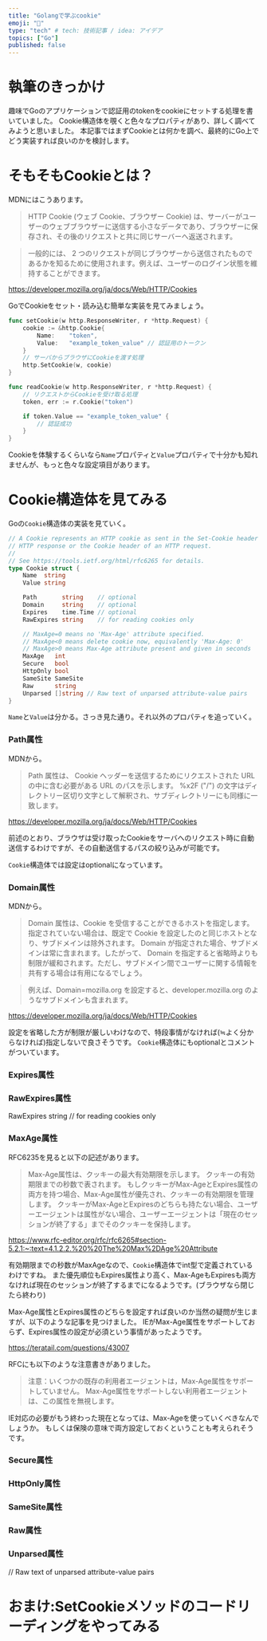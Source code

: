 ```yaml
---
title: "Golangで学ぶcookie"
emoji: "🐁"
type: "tech" # tech: 技術記事 / idea: アイデア
topics: ["Go"]
published: false
---
```


# 執筆のきっかけ

趣味でGoのアプリケーションで認証用のtokenをcookieにセットする処理を書いていました。
Cookie構造体を覗くと色々なプロパティがあり、詳しく調べてみようと思いました。
本記事ではまずCookieとは何かを調べ、最終的にGo上でどう実装すれば良いのかを検討します。

# そもそもCookieとは？

MDNにはこうあります。

> HTTP Cookie (ウェブ Cookie、ブラウザー Cookie) は、サーバーがユーザーのウェブブラウザーに送信する小さなデータであり、ブラウザーに保存され、その後のリクエストと共に同じサーバーへ返送されます。

> 一般的には、 2 つのリクエストが同じブラウザーから送信されたものであるかを知るために使用されます。例えば、ユーザーのログイン状態を維持することができます。

https://developer.mozilla.org/ja/docs/Web/HTTP/Cookies

GoでCookieをセット・読み込む簡単な実装を見てみましょう。

```go
func setCookie(w http.ResponseWriter, r *http.Request) {
    cookie := &http.Cookie{
        Name:    "token",
        Value:   "example_token_value" // 認証用のトークン
    }
    // サーバからブラウザにCookieを渡す処理
    http.SetCookie(w, cookie)
}

func readCookie(w http.ResponseWriter, r *http.Request) {
    // リクエストからCookieを受け取る処理
    token, err := r.Cookie("token")

    if token.Value == "example_token_value" {
        // 認証成功
    }
}
```

Cookieを体験するくらいなら`Name`プロパティと`Value`プロパティで十分かも知れませんが、もっと色々な設定項目があります。

# Cookie構造体を見てみる

Goの`Cookie`構造体の実装を見ていく。

```go:net/http/cookie.go
// A Cookie represents an HTTP cookie as sent in the Set-Cookie header of an
// HTTP response or the Cookie header of an HTTP request.
//
// See https://tools.ietf.org/html/rfc6265 for details.
type Cookie struct {
	Name  string
	Value string

	Path       string    // optional
	Domain     string    // optional
	Expires    time.Time // optional
	RawExpires string    // for reading cookies only

	// MaxAge=0 means no 'Max-Age' attribute specified.
	// MaxAge<0 means delete cookie now, equivalently 'Max-Age: 0'
	// MaxAge>0 means Max-Age attribute present and given in seconds
	MaxAge   int
	Secure   bool
	HttpOnly bool
	SameSite SameSite
	Raw      string
	Unparsed []string // Raw text of unparsed attribute-value pairs
}
```

`Name`と`Value`は分かる。さっき見た通り。それ以外のプロパティを追っていく。

### Path属性

MDNから。

> Path 属性は、 Cookie ヘッダーを送信するためにリクエストされた URL の中に含む必要がある URL のパスを示します。 %x2F ("/") の文字はディレクトリー区切り文字として解釈され、サブディレクトリーにも同様に一致します。

https://developer.mozilla.org/ja/docs/Web/HTTP/Cookies

前述のとおり、ブラウザは受け取ったCookieをサーバへのリクエスト時に自動送信するわけですが、その自動送信するパスの絞り込みが可能です。

`Cookie`構造体では設定はoptionalになっています。

### Domain属性

MDNから。

> Domain 属性は、Cookie を受信することができるホストを指定します。指定されていない場合は、既定で Cookie を設定したのと同じホストとなり、サブドメインは除外されます。 Domain が指定された場合、サブドメインは常に含まれます。したがって、 Domain を指定すると省略時よりも制限が緩和されます。ただし、サブドメイン間でユーザーに関する情報を共有する場合は有用になるでしょう。

> 例えば、Domain=mozilla.org を設定すると、developer.mozilla.org のようなサブドメインも含まれます。

https://developer.mozilla.org/ja/docs/Web/HTTP/Cookies

設定を省略した方が制限が厳しいわけなので、特段事情がなければ(≒よく分からなければ)指定しないで良さそうです。
`Cookie`構造体にもoptionalとコメントがついています。

### Expires属性

### RawExpires属性
RawExpires string    // for reading cookies only

### MaxAge属性

RFC6235を見ると以下の記述があります。

> Max-Age属性は、クッキーの最大有効期限を示します。
> クッキーの有効期限までの秒数で表されます。 
> もしクッキーがMax-AgeとExpires属性の両方を持つ場合、Max-Age属性が優先され、クッキーの有効期限を管理します。
> クッキーがMax-AgeとExpiresのどちらも持たない場合、ユーザーエージェントは属性がない場合、ユーザーエージェントは「現在のセッションが終了する」までそのクッキーを保持します。

https://www.rfc-editor.org/rfc/rfc6265#section-5.2.1:~:text=4.1.2.2.%20%20The%20Max%2DAge%20Attribute

有効期限までの秒数がMaxAgeなので、`Cookie`構造体でint型で定義されているわけですね。
また優先順位もExpires属性より高く、Max-AgeもExpiresも両方なければ現在のセッションが終了するまでになるようです。(ブラウザなら閉じたら終わり)

Max-Age属性とExpires属性のどちらを設定すれば良いのか当然の疑問が生じますが、以下のような記事を見つけました。
IEがMax-Age属性をサポートしておらず、Expires属性の設定が必須という事情があったようです。

https://teratail.com/questions/43007

RFCにも以下のような注意書きがありました。

>注意：いくつかの既存の利用者エージェントは，Max-Age属性をサポートしていません。 Max-Age属性をサポートしない利用者エージェントは、この属性を無視します。

IE対応の必要がもう終わった現在となっては、Max-Ageを使っていくべきなんでしょうか。
もしくは保険の意味で両方設定しておくということも考えられそうです。

### Secure属性

### HttpOnly属性

### SameSite属性

### Raw属性

### Unparsed属性

// Raw text of unparsed attribute-value pairs

# おまけ:SetCookieメソッドのコードリーディングをやってみる
